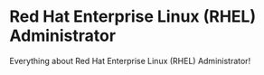 # Red Hat Enterprise Linux (RHEL) Administrator
Everything about Red Hat Enterprise Linux (RHEL) Administrator!
